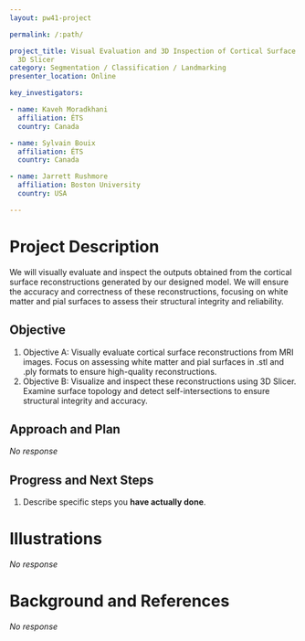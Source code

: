 ```yaml
---
layout: pw41-project

permalink: /:path/

project_title: Visual Evaluation and 3D Inspection of Cortical Surface Reconstructions from MRI Using
  3D Slicer
category: Segmentation / Classification / Landmarking
presenter_location: Online

key_investigators:

- name: Kaveh Moradkhani
  affiliation: ÉTS
  country: Canada

- name: Sylvain Bouix
  affiliation: ÉTS
  country: Canada

- name: Jarrett Rushmore
  affiliation: Boston University
  country: USA

---
```


# Project Description

<!-- Add a short paragraph describing the project. -->


We will visually evaluate and inspect the outputs obtained from the cortical surface reconstructions generated by our designed model. We will ensure the accuracy and correctness of these reconstructions, focusing on white matter and pial surfaces to assess their structural integrity and reliability.



## Objective

<!-- Describe here WHAT you would like to achieve (what you will have as end result). -->


1. Objective A: Visually evaluate cortical surface reconstructions from MRI images. Focus on assessing white matter and pial surfaces in .stl and .ply formats to ensure high-quality reconstructions.
2. Objective B: Visualize and inspect these reconstructions using 3D Slicer. Examine surface topology and detect self-intersections to ensure structural integrity and accuracy.



## Approach and Plan

<!-- Describe here HOW you would like to achieve the objectives stated above. -->


_No response_



## Progress and Next Steps

<!-- Update this section as you make progress, describing of what you have ACTUALLY DONE.
     If there are specific steps that you could not complete then you can describe them here, too. -->


1. Describe specific steps you **have actually done**.




# Illustrations

<!-- Add pictures and links to videos that demonstrate what has been accomplished. -->


_No response_



# Background and References

<!-- If you developed any software, include link to the source code repository.
     If possible, also add links to sample data, and to any relevant publications. -->


_No response_

